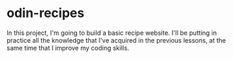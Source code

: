 # odin-recipes
In this project, I'm going to build a basic recipe website.
I'll be putting in practice all the knowledge that I've acquired in the previous lessons, at the same time that I improve my coding skills.
